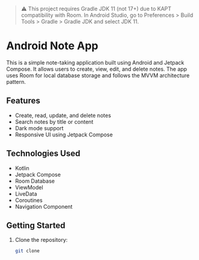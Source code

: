 > ⚠️ This project requires Gradle JDK 11 (not 17+) due to KAPT compatibility with Room.
> In Android Studio, go to Preferences > Build Tools > Gradle > Gradle JDK and select JDK 11.

# Android Note App

This is a simple note-taking application built using Android and Jetpack Compose. It allows users to create, view, edit, and delete notes. The app uses Room for local database storage and follows the MVVM architecture pattern.

## Features

- Create, read, update, and delete notes
- Search notes by title or content
- Dark mode support
- Responsive UI using Jetpack Compose

## Technologies Used

- Kotlin
- Jetpack Compose
- Room Database
- ViewModel
- LiveData
- Coroutines
- Navigation Component

## Getting Started

1. Clone the repository:

   ```bash
   git clone